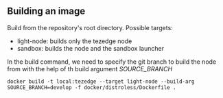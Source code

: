 ## Building an image

Build from the repository's root directory.
Possible targets: 
- light-node: builds only the tezedge node
- sandbox: builds the node and the sandbox launcher

In the build command, we need to specify the git branch to build the node from with the help of th build argument *SOURCE_BRANCH*

```
docker build -t local:tezedge --target light-node --build-arg SOURCE_BRANCH=develop -f docker/distroless/Dockerfile .
```

